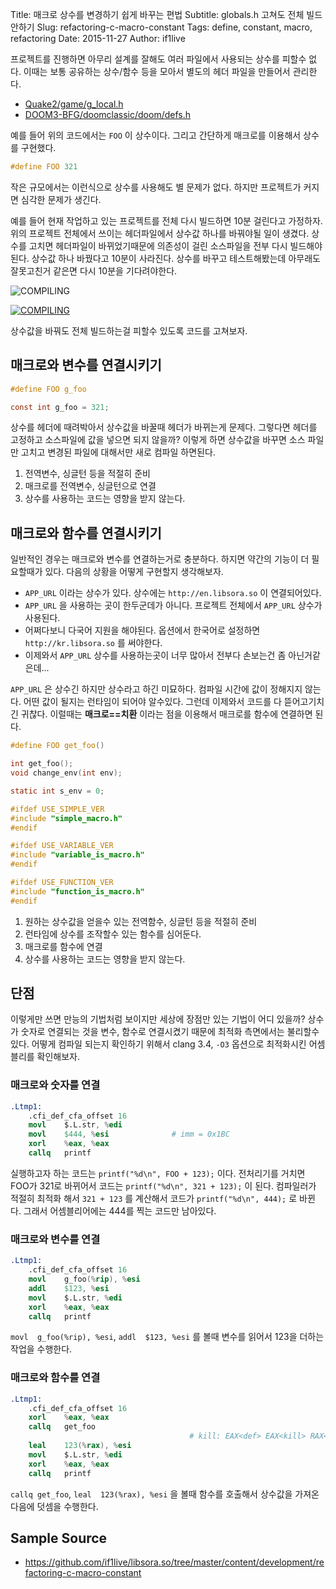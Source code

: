 Title: 매크로 상수를 변경하기 쉽게 바꾸는 편법
Subtitle: globals.h 고쳐도 전체 빌드 안하기
Slug: refactoring-c-macro-constant
Tags: define, constant, macro, refactoring
Date: 2015-11-27
Author: if1live

프로젝트를 진행하면 아무리 설계를 잘해도 여러 파일에서 사용되는 상수를 피할수 없다. 이때는 보통 공유하는 상수/함수 등을 모아서 별도의 헤더 파일을 만들어서 관리한다.

-   [Quake2/game/g_local.h](https://github.com/id-Software/Quake-2/blob/master/game/g_local.h)
-   [DOOM3-BFG/doomclassic/doom/defs.h](https://github.com/id-Software/DOOM-3-BFG/blob/master/doomclassic/doom/defs.h)

예를 들어 위의 코드에서는 `FOO` 이 상수이다. 그리고 간단하게 매크로를 이용해서 상수를 구현했다.

```h
#define FOO 321
```

작은 규모에서는 이런식으로 상수를 사용해도 별 문제가 없다. 하지만 프로젝트가 커지면 심각한 문제가 생긴다.

예를 들어 현재 작업하고 있는 프로젝트를 전체 다시 빌드하면 10분 걸린다고 가정하자. 위의 프로젝트 전체에서 쓰이는 헤더파일에서 상수값 하나를 바꿔야될 일이 생겼다. 상수를 고치면 헤더파일이 바뀌었기때문에 의존성이 걸린 소스파일을 전부 다시 빌드해야된다. 상수값 하나 바꿨다고 10분이 사라진다. 상수를 바꾸고 테스트해봤는데 아무래도 잘못고친거 같은면 다시 10분을 기다려야한다.

![COMPILING]({filename}/static/refactoring-c-macro-constant/compiling.png)

[![COMPILING]({filename}/static/refactoring-c-macro-constant/compiling.png)](https://xkcd.com/303/)

상수값을 바꿔도 전체 빌드하는걸 피할수 있도록 코드를 고쳐보자.

매크로와 변수를 연결시키기
--------------------------

```h
#define FOO g_foo
```

```c
const int g_foo = 321;
```

상수를 헤더에 때려박아서 상수값을 바꿀때 헤더가 바뀌는게 문제다. 그렇다면 헤더를 고정하고 소스파일에 값을 넣으면 되지 않을까? 이렇게 하면 상수값을 바꾸면 소스 파일만 고치고 변경된 파일에 대해서만 새로 컴파일 하면된다.

1.  전역변수, 싱글턴 등을 적절히 준비
2.  매크로를 전역변수, 싱글턴으로 연결
3.  상수를 사용하는 코드는 영향을 받지 않는다.

매크로와 함수를 연결시키기
--------------------------

일반적인 경우는 매크로와 변수를 연결하는거로 충분하다. 하지면 약간의 기능이 더 필요할때가 있다. 다음의 상황을 어떻게 구현할지 생각해보자.

-   `APP_URL` 이라는 상수가 있다. 상수에는 `http://en.libsora.so` 이 연결되어있다.
-   `APP_URL` 을 사용하는 곳이 한두군데가 아니다. 프로젝트 전체에서 `APP_URL` 상수가 사용된다.
-   어쩌다보니 다국어 지원을 해야된다. 옵션에서 한국어로 설정하면 `http://kr.libsora.so` 를 써야한다.
-   이제와서 `APP_URL` 상수를 사용하는곳이 너무 많아서 전부다 손보는건 좀 아닌거같은데...

`APP_URL` 은 상수긴 하지만 상수라고 하긴 미묘하다. 컴파일 시간에 값이 정해지지 않는다. 어떤 값이 될지는 런타임이 되어야 알수있다. 그런데 이제와서 코드를 다 뜯어고기치긴 귀찮다. 이럴때는 **매크로==치환** 이라는 점을 이용해서 매크로를 함수에 연결하면 된다.

```h
#define FOO get_foo()

int get_foo();
void change_env(int env);
```

```c
static int s_env = 0;
```

```c
#ifdef USE_SIMPLE_VER
#include "simple_macro.h"
#endif

#ifdef USE_VARIABLE_VER
#include "variable_is_macro.h"
#endif

#ifdef USE_FUNCTION_VER
#include "function_is_macro.h"
#endif

```

1.  원하는 상수값을 얻을수 있는 전역함수, 싱글턴 등을 적절히 준비
2.  런타임에 상수를 조작할수 있는 함수를 심어둔다.
3.  매크로를 함수에 연결
4.  상수를 사용하는 코드는 영향을 받지 않는다.

단점
----

이렇게만 쓰면 만능의 기법처럼 보이지만 세상에 장점만 있는 기법이 어디 있을까? 상수가 숫자로 연결되는 것을 변수, 함수로 연결시켰기 때문에 최적화 측면에서는 불리할수 있다. 어떻게 컴파일 되는지 확인하기 위해서 clang 3.4, `-O3` 옵션으로 최적화시킨 어셈블리를 확인해보자.

### 매크로와 숫자를 연결

```s
.Ltmp1:
	.cfi_def_cfa_offset 16
	movl	$.L.str, %edi
	movl	$444, %esi              # imm = 0x1BC
	xorl	%eax, %eax
	callq	printf
```

실행하고자 하는 코드는 `printf("%d\n", FOO + 123);` 이다. 전처리기를 거치면 FOO가 321로 바뀌어서 코드는 `printf("%d\n", 321 + 123);` 이 된다. 컴파일러가 적절히 최적화 해서 `321 + 123` 를 계산해서 코드가 `printf("%d\n", 444);` 로 바뀐다. 그래서 어셈블리어에는 444를 찍는 코드만 남아있다.

### 매크로와 변수를 연결

```s
.Ltmp1:
	.cfi_def_cfa_offset 16
	movl	g_foo(%rip), %esi
	addl	$123, %esi
	movl	$.L.str, %edi
	xorl	%eax, %eax
	callq	printf
```

`movl  g_foo(%rip), %esi`, `addl  $123, %esi` 를 볼때 변수를 읽어서 123을 더하는 작업을 수행한다.

### 매크로와 함수를 연결

```s
.Ltmp1:
	.cfi_def_cfa_offset 16
	xorl	%eax, %eax
	callq	get_foo
                                        # kill: EAX<def> EAX<kill> RAX<def>
	leal	123(%rax), %esi
	movl	$.L.str, %edi
	xorl	%eax, %eax
	callq	printf
```

`callq get_foo`, `leal  123(%rax), %esi` 을 볼때 함수를 호출해서 상수값을 가져온 다음에 덧셈을 수행한다.

Sample Source
-------------

-   <https://github.com/if1live/libsora.so/tree/master/content/development/refactoring-c-macro-constant>
